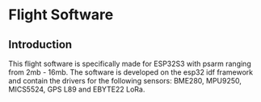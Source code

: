 # Flight Software

## Introduction

 This flight software is specifically made for ESP32S3 with psarm ranging from 2mb - 16mb. The software is developed on the esp32 idf framework and contain the drivers for the following sensors: BME280, MPU9250, MICS5524, GPS L89 and EBYTE22 LoRa.   
